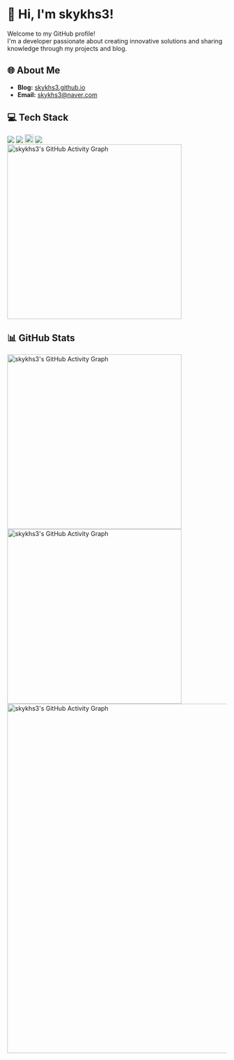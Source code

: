 # 👋 Hi, I'm skykhs3!

Welcome to my GitHub profile!  
I'm a developer passionate about creating innovative solutions and sharing knowledge through my projects and blog.

## 🌐 About Me
- **Blog:** [skykhs3.github.io](https://skykhs3.github.io)
- **Email:** [skykhs3@naver.com](mailto:sky.khs3@naver.com)

## 💻 Tech Stack
<div align="left">
  <img src="https://img.shields.io/badge/Express.js-000000?logo=express&logoColor=fff&style=flat">
  <img src="https://img.shields.io/badge/Flutter-02569B?style=flat&logo=flutter&logoColor=white">
  <img src="https://img.shields.io/badge/-Next_JS-black?style=for-the-badge&logoColor=white&logo=nextdotjs&color=000000" height="20px">
  <img src="https://img.shields.io/badge/-C++-blue?logo=cplusplus">
</div>

<a href="https://solved.ac/profile/skykhs3/">
  <img align="center" src="http://mazassumnida.wtf/api/v2/generate_badge?boj=skykhs3" alt="skykhs3's GitHub Activity Graph" style="width: 400px;"/>
</a>

## 📊 GitHub Stats

<a href="https://github.com/skykhs3">
  <img align="center" src="https://github-readme-stats.vercel.app/api?username=skykhs3&show_icons=true&theme=dark" alt="skykhs3's GitHub Activity Graph" style="width: 400px;"/>
</a>

<a href="https://github.com/skykhs3">
  <img align="center" src="https://github-readme-streak-stats-eight.vercel.app/?user=skykhs3&theme=dark" alt="skykhs3's GitHub Activity Graph" style="width: 400px;"/>
</a>

<a href="https://github.com/skykhs3">
  <img align="center" src="https://github-readme-activity-graph.vercel.app/graph?username=skykhs3&theme=react-dark" alt="skykhs3's GitHub Activity Graph" style="width: 800px;"/>
</a>
